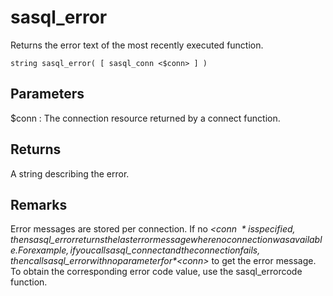<!-- loio3bdf2cd56c5f1014b400ea32009c9cc1 -->

# sasql\_error

Returns the error text of the most recently executed function.



```
string sasql_error( [ sasql_conn <$conn> ] )
```



## Parameters

$conn
:   The connection resource returned by a connect function.



## Returns

A string describing the error.



## Remarks

Error messages are stored per connection. If no *<$conn\>* is specified, then sasql\_error returns the last error message where no connection was available. For example, if you call sasql\_connect and the connection fails, then call sasql\_error with no parameter for *<$conn\>* to get the error message. To obtain the corresponding error code value, use the sasql\_errorcode function.

